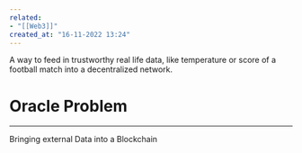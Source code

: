 ```yaml
---
related:
- "[[Web3]]"
created_at: "16-11-2022 13:24"
---
```



A way to feed in trustworthy real life data, like temperature or score of a football match into a decentralized network.

# Oracle Problem
---
Bringing external Data into a Blockchain